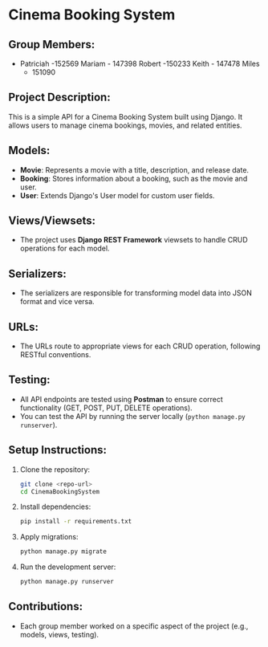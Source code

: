 # Cinema Booking System

## Group Members:
- Patriciah -152569 Mariam - 147398 Robert -150233 Keith - 147478 Miles 
  - 151090

## Project Description:
This is a simple API for a Cinema Booking System built using Django. It allows users to manage cinema bookings, movies, and related entities.

## Models:
- **Movie**: Represents a movie with a title, description, and release date.
- **Booking**: Stores information about a booking, such as the movie and user.
- **User**: Extends Django's User model for custom user fields.

## Views/Viewsets:
- The project uses **Django REST Framework** viewsets to handle CRUD operations for each model.

## Serializers:
- The serializers are responsible for transforming model data into JSON format and vice versa.

## URLs:
- The URLs route to appropriate views for each CRUD operation, following RESTful conventions.

## Testing:
- All API endpoints are tested using **Postman** to ensure correct functionality (GET, POST, PUT, DELETE operations).
- You can test the API by running the server locally (`python manage.py runserver`).

## Setup Instructions:
1. Clone the repository:
   ```bash
   git clone <repo-url>
   cd CinemaBookingSystem
   ```
2. Install dependencies:
   ```bash
   pip install -r requirements.txt
   ```
3. Apply migrations:
   ```bash
   python manage.py migrate
   ```
4. Run the development server:
   ```bash
   python manage.py runserver
   ```

## Contributions:
- Each group member worked on a specific aspect of the project (e.g., models, views, testing).

